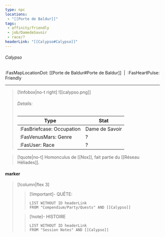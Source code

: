 ```yaml
---
type: npc
locations:
 - "[[Porte de Baldur]]"
tags:
 - affinity/friendly
 - job/DamedeSavoir
 - race/?
headerLink: "[[Calypso#Calypso]]"
---
```

###### Calypso
<span class="sub2">:FasMapLocationDot: [[Porte de Baldur#Porte de Baldur]]&nbsp;&nbsp;|&nbsp;&nbsp;:FasHeartPulse: Friendly </span>
___

> [!infobox|no-t right]
> ![[calypso.png]]
> ###### Details:
> | Type | Stat |
> | ---- | ---- |
> | :FasBriefcase: Occupation |  Dame de Savoir |
> | :FasVenusMars: Genre | ? |
> | :FasUser: Race | ? |
<span class="clearfix"></span>

> [!quote|no-t]
>Homonculus de [[Nox]], fait partie du [[Réseau Héliades]].
#### marker
> [!column|flex 3]
>> [!important]- QUÊTE:
>>```dataview
>>LIST WITHOUT ID headerLink
>>FROM "Compendium/Party/Quests" AND [[Calypso]]
>
>>[!note]- HISTOIRE
>>```dataview
>>LIST WITHOUT ID headerLink
>>FROM "Session Notes" AND [[Calypso]]
